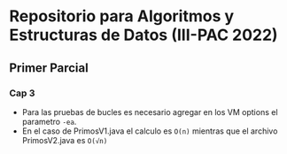 # Repositorio para Algoritmos y Estructuras de Datos (III-PAC 2022)
## Primer Parcial
### Cap 3 
- Para las pruebas de bucles es necesario agregar en los VM options el parametro `-ea`.
- En el caso de PrimosV1.java el calculo es `O(n)` mientras que el archivo PrimosV2.java es `O(√n)`
